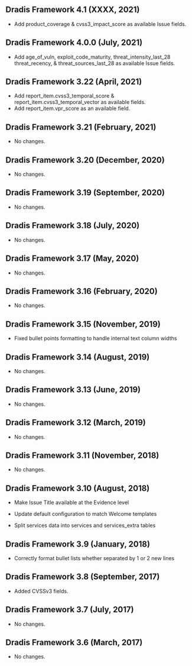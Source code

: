 ## Dradis Framework 4.1 (XXXX, 2021) ##

*   Add product_coverage & cvss3_impact_score as available Issue fields.

## Dradis Framework 4.0.0 (July, 2021) ##

*   Add age_of_vuln, exploit_code_maturity, threat_intensity_last_28
    threat_recency, & threat_sources_last_28 as available Issue fields.

## Dradis Framework 3.22 (April, 2021) ##

*   Add report_item.cvss3_temporal_score & report_item.cvss3_temporal_vector as available fields.
*   Add report_item.vpr_score as an available field.

## Dradis Framework 3.21 (February, 2021) ##

*   No changes.

## Dradis Framework 3.20 (December, 2020) ##

*   No changes.

## Dradis Framework 3.19 (September, 2020) ##

*   No changes.

## Dradis Framework 3.18 (July, 2020) ##

*   No changes.

## Dradis Framework 3.17 (May, 2020) ##

*   No changes.

## Dradis Framework 3.16 (February, 2020) ##

*   No changes.

## Dradis Framework 3.15 (November, 2019) ##

*   Fixed bullet points formatting to handle internal text column widths

## Dradis Framework 3.14 (August, 2019) ##

*   No changes.

## Dradis Framework 3.13 (June, 2019) ##

*   No changes.

## Dradis Framework 3.12 (March, 2019) ##

*   No changes.

## Dradis Framework 3.11 (November, 2018) ##

*   No changes.

## Dradis Framework 3.10 (August, 2018) ##

*   Make Issue Title available at the Evidence level

*   Update default configuration to match Welcome templates

*   Split services data into services and services_extra tables

## Dradis Framework 3.9 (January, 2018) ##

*   Correctly format bullet lists whether separated by
    1 or 2 new lines

## Dradis Framework 3.8 (September, 2017) ##

*   Added CVSSv3 fields.

## Dradis Framework 3.7 (July, 2017) ##

*   No changes.

## Dradis Framework 3.6 (March, 2017) ##

*   No changes.
